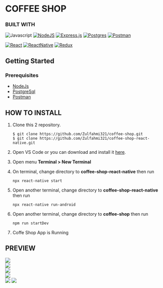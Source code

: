 # COFFEE SHOP

### BUILT WITH

![Javascript](https://img.shields.io/badge/JavaScript-323330?style=for-the-badge&logo=javascript&logoColor=F7DF1E)
[![NodeJS](https://img.shields.io/badge/node.js-6DA55F?style=for-the-badge&logo=node.js&logoColor=white)](https://nodejs.org/en/)
[![Express.js](https://img.shields.io/badge/express.js-%23404d59.svg?style=for-the-badge&logo=express&logoColor=%2361DAFB)](https://expressjs.com/)
[![Postgres](https://img.shields.io/badge/postgres_sql-%23316192.svg?style=for-the-badge&logo=postgresql&logoColor=white)](https://www.postgresql.org/)
[![Postman](https://img.shields.io/badge/postman-%23316192.svg?style=for-the-badge&logo=postman&logoColor=white&color=orange)](https://www.postman.com/)
<br>

[![React](https://img.shields.io/badge/react-%2320232a.svg?style=for-the-badge&logo=react&logoColor=%2361DAFB)](https://reactjs.org/)
[![ReactNative](https://img.shields.io/badge/react%20native-%2320232a.svg?style=for-the-badge&logo=react&logoColor=%2361DAFB)](https://reactnative.dev/)
[![Redux](https://img.shields.io/badge/Redux-593D88?style=for-the-badge&logo=redux&logoColor=white)](https://redux.js.org/)

## Getting Started

### Prerequisites

- [NodeJs](https://nodejs.org/)
- [PostgreSql](https://www.postgresql.org/)
- [Postman](https://www.postman.com/)

## HOW TO INSTALL
1. Clone this 2 repository.
    ```
    $ git clone https://github.com/Zulfahmi321/coffee-shop.git
    $ git clone https://github.com/Zulfahmi321/coffee-shop-react-native.git
    ```
2. Open VS Code or you can download and install it [here](https://code.visualstudio.com/).
3. Open menu **Terminal > New Terminal**

4. On terminal, change directory to **coffee-shop-react-native** then run 
    ```
    npx react-native start
    ```

5. Open another terminal, change directory to **coffee-shop-react-native** then run
    ```
    npx react-native run-android

6. Open another terminal, change directory to **coffee-shop** then run
    ```
    npm run startDev
7. Coffe Shop App is Running

## PREVIEW
<div>
<img src="./src/assets/screen/coffe-login.png" style="width: 200px height: 300px"><br>
<img src="./src/assets/screen/coffe-home.png" style="width: 200px height: 300px"><br>
<img src="./src/assets/screen/coffe-showmore.png" style="width: 200px height: 300px"><br>
<img src="./src/assets/screen/coffe-detail.png" style="width: 200px height: 300px"><br>
<img src="./src/assets/screen/coffe-history.png" style="width: 200px height: 300px">
<img src="./src/assets/screen/coffe-profile.png" style="width: 200px height: 300px"><br>
</div>